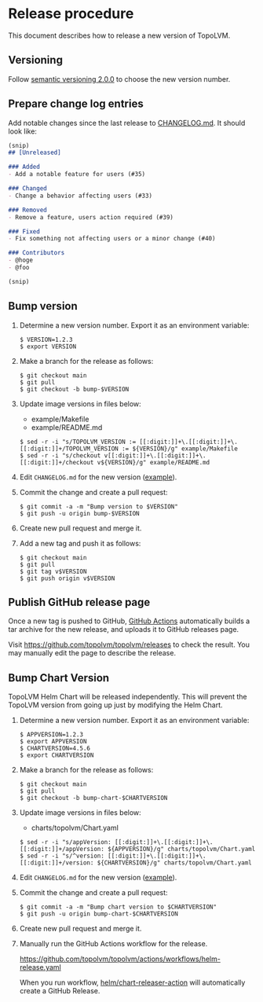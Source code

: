 Release procedure
=================

This document describes how to release a new version of TopoLVM.

Versioning
----------

Follow [semantic versioning 2.0.0][semver] to choose the new version number.

Prepare change log entries
--------------------------

Add notable changes since the last release to [CHANGELOG.md](CHANGELOG.md).
It should look like:

```markdown
(snip)
## [Unreleased]

### Added
- Add a notable feature for users (#35)

### Changed
- Change a behavior affecting users (#33)

### Removed
- Remove a feature, users action required (#39)

### Fixed
- Fix something not affecting users or a minor change (#40)

### Contributors
- @hoge
- @foo

(snip)
```

Bump version
------------

1. Determine a new version number.  Export it as an environment variable:

    ```console
    $ VERSION=1.2.3
    $ export VERSION
    ```

2. Make a branch for the release as follows:

    ```console
    $ git checkout main
    $ git pull
    $ git checkout -b bump-$VERSION
    ```

3. Update image versions in files below:
   - example/Makefile
   - example/README.md
    ```console
    $ sed -r -i "s/TOPOLVM_VERSION := [[:digit:]]+\.[[:digit:]]+\.[[:digit:]]+/TOPOLVM_VERSION := ${VERSION}/g" example/Makefile
    $ sed -r -i "s/checkout v[[:digit:]]+\.[[:digit:]]+\.[[:digit:]]+/checkout v${VERSION}/g" example/README.md
    ```
4. Edit `CHANGELOG.md` for the new version ([example][]).
5. Commit the change and create a pull request:

    ```console
    $ git commit -a -m "Bump version to $VERSION"
    $ git push -u origin bump-$VERSION
    ```

6. Create new pull request and merge it.
7. Add a new tag and push it as follows:

    ```console
    $ git checkout main
    $ git pull
    $ git tag v$VERSION
    $ git push origin v$VERSION
    ```

Publish GitHub release page
---------------------------

Once a new tag is pushed to GitHub, [GitHub Actions][] automatically
builds a tar archive for the new release, and uploads it to GitHub
releases page.

Visit https://github.com/topolvm/topolvm/releases to check
the result.  You may manually edit the page to describe the release.

Bump Chart Version
------------------

TopoLVM Helm Chart will be released independently.
This will prevent the TopoLVM version from going up just by modifying the Helm Chart.

1. Determine a new version number.  Export it as an environment variable:

    ```console
    $ APPVERSION=1.2.3
    $ export APPVERSION
    $ CHARTVERSION=4.5.6
    $ export CHARTVERSION
    ```

2. Make a branch for the release as follows:

    ```console
    $ git checkout main
    $ git pull
    $ git checkout -b bump-chart-$CHARTVERSION
    ```

3. Update image versions in files below:
   - charts/topolvm/Chart.yaml
    ```console
    $ sed -r -i "s/appVersion: [[:digit:]]+\.[[:digit:]]+\.[[:digit:]]+/appVersion: ${APPVERSION}/g" charts/topolvm/Chart.yaml
    $ sed -r -i "s/^version: [[:digit:]]+\.[[:digit:]]+\.[[:digit:]]+/version: ${CHARTVERSION}/g" charts/topolvm/Chart.yaml
    ```

4. Edit `CHANGELOG.md` for the new version ([example][]).
5. Commit the change and create a pull request:

    ```console
    $ git commit -a -m "Bump chart version to $CHARTVERSION"
    $ git push -u origin bump-chart-$CHARTVERSION
    ```

6. Create new pull request and merge it.

7. Manually run the GitHub Actions workflow for the release.

   https://github.com/topolvm/topolvm/actions/workflows/helm-release.yaml

   When you run workflow, [helm/chart-releaser-action](https://github.com/helm/chart-releaser-action) will automatically create a GitHub Release.

[semver]: https://semver.org/spec/v2.0.0.html
[example]: https://github.com/cybozu-go/etcdpasswd/commit/77d95384ac6c97e7f48281eaf23cb94f68867f79
[GitHub Actions]: https://github.com/topolvm/topolvm/actions
